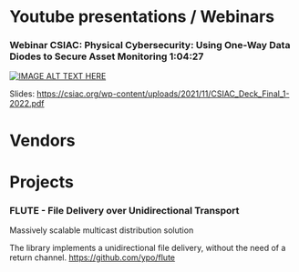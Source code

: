 # Youtube presentations / Webinars

### Webinar CSIAC: Physical Cybersecurity: Using One-Way Data Diodes to Secure Asset Monitoring 1:04:27

[![IMAGE ALT TEXT HERE](https://img.youtube.com/vi/VSNhiVtTQFA/0.jpg)](https://www.youtube.com/watch?v=VSNhiVtTQFA)

Slides: https://csiac.org/wp-content/uploads/2021/11/CSIAC_Deck_Final_1-2022.pdf 

# Vendors


# Projects 
### FLUTE - File Delivery over Unidirectional Transport
Massively scalable multicast distribution solution

The library implements a unidirectional file delivery, without the need of a return channel.
https://github.com/ypo/flute 
